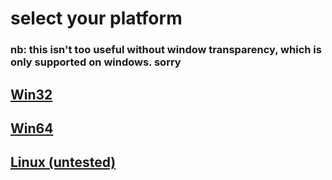 <head>
	<title>"Touch Rapotr. Love Rapotr."</title>
	<link rel="preconnect" href="https://fonts.googleapis.com">
	<link rel="preconnect" href="https://fonts.gstatic.com" crossorigin>
	<link href="https://fonts.googleapis.com/css2?family=Atkinson+Hyperlegible&display=swap" rel="stylesheet">
	<link href="/style.css" rel="stylesheet" />
</head>


# select your platform

### nb: this isn't too useful without window transparency, which is only supported on windows. sorry

## [Win32](/)

## [Win64](/)

## [Linux (untested)](/)
